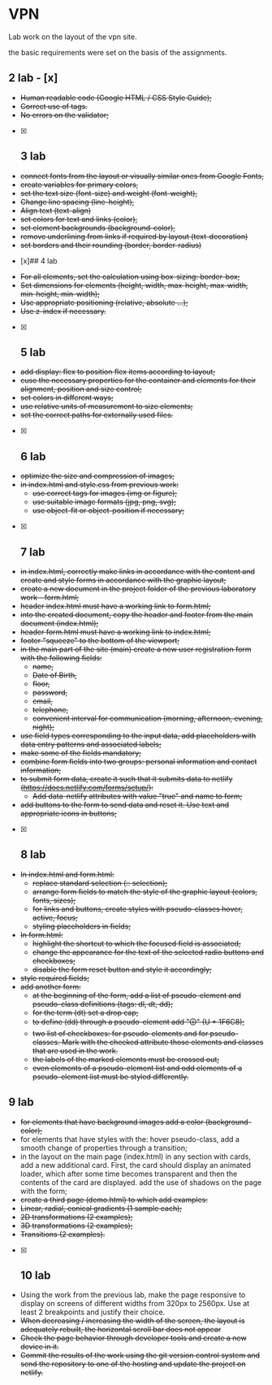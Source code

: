 # VPN
Lab work on the layout of the vpn site.

the basic requirements were set on the basis of the assignments.

## 2 lab - [x] 
+ ~~Human readable code (Google HTML / CSS Style Guide);~~
+ ~~Correct use of tags.~~
+ ~~No errors on the validator;~~

- [x] ## 3 lab
+ ~~connect fonts from the layout or visually similar ones from Google Fonts,~~
+ ~~create variables for primary colors,~~
+ ~~set the text size (font-size) and weight (font-weight),~~
+ ~~Change line spacing (line-height),~~
+ ~~Align text (text-align)~~
+ ~~set colors for text and links (color),~~
+ ~~set element backgrounds (background-color),~~
+ ~~remove underlining from links if required by layout (text-decoration)~~
+ ~~set borders and their rounding (border, border-radius)~~

- [x]## 4 lab
+ ~~For all elements, set the calculation using box-sizing: border-box;~~
+ ~~Set dimensions for elements (height, width, max-height, max-width, min-height, min-width);~~
+ ~~Use appropriate positioning (relative, absolute ...);~~
+ ~~Use z-index if necessary.~~

- [x] ## 5 lab
+ ~~add display: flex to position flex items according to layout;~~
+ ~~cuse the necessary properties for the container and elements for their alignment, position and size control;~~
+ ~~set colors in different ways;~~
+ ~~use relative units of measurement to size elements;~~
+ ~~set the correct paths for externally used files.~~

- [x] ## 6 lab
+ ~~optimize the size and compression of images;~~
+ ~~in index.html and style.css from previous work:~~
  + ~~use correct tags for images (img or figure);~~
  + ~~use suitable image formats (jpg, png, svg);~~
  + ~~use object-fit or object-position if necessary;~~
  
- [x] ## 7 lab
+ ~~in index.html, correctly make links in accordance with the content and create and style forms in accordance with the graphic layout;~~
+ ~~create a new document in the project folder of the previous laboratory work - form.html;~~
+ ~~header index.html must have a working link to form.html;~~
+ ~~into the created document, copy the header and footer from the main document (index.html);~~
+ ~~header form.html must have a working link to index.html;~~
+ ~~footer "squeeze" to the bottom of the viewport;~~
+ ~~in the main part of the site (main) create a new user registration form with the following fields:~~
  + ~~name,~~
  + ~~Date of Birth,~~
  + ~~floor,~~
  + ~~password,~~
  + ~~email,~~
  + ~~telephone,~~
  + ~~convenient interval for communication (morning, afternoon, evening, night);~~
+ ~~use field types corresponding to the input data, add placeholders with data entry patterns and associated labels;~~
+ ~~make some of the fields mandatory;~~
+ ~~combine form fields into two groups: personal information and contact information;~~
+ ~~to submit form data, create it such that it submits data to netlify (https://docs.netlify.com/forms/setup/):~~
  + ~~Add data-netlify attributes with value "true" and name to form;~~
+ ~~add buttons to the form to send data and reset it. Use text and appropriate icons in buttons;~~

- [x] ## 8 lab
+ ~~In index.html and form.html:~~
  + ~~replace standard selection (:: selection);~~
  + ~~arrange form fields to match the style of the graphic layout (colors, fonts, sizes);~~
  + ~~for links and buttons, create styles with pseudo-classes hover, active, focus;~~
  + ~~styling placeholders in fields;~~
+ ~~In form.html:~~
  + ~~highlight the shortcut to which the focused field is associated;~~
  + ~~change the appearance for the text of the selected radio buttons and checkboxes;~~
  + ~~disable the form reset button and style it accordingly;~~
+ ~~style required fields;~~
+ ~~add another form:~~
  + ~~at the beginning of the form, add a list of pseudo-element and pseudo-class definitions (tags: dl, dt, dd);~~
  + ~~for the term (dt) set a drop cap;~~
  + ~~to define (dd) through a pseudo-element add "🛈" (U + 1F6C8);~~
  + ~~two list of checkboxes: for pseudo-elements and for pseudo-classes. Mark with the checked attribute those elements and classes that are used in the work.~~
  + ~~the labels of the marked elements must be crossed out;~~
  + ~~even elements of a pseudo-element list and odd elements of a pseudo-element list must be styled differently.~~

## 9 lab
+ ~~for elements that have background images add a color (background-color);~~
+ for elements that have styles with the: hover pseudo-class, add a smooth change of properties through a transition;
+ in the layout on the main page (index.html) in any section with cards, add a new additional card. First, the card should display an animated loader, which after some time becomes transparent and then the contents of the card are displayed.
add the use of shadows on the page with the form;
+ ~~create a third page (demo.html) to which add examples:~~
+ ~~Linear, radial, conical gradients (1 sample each);~~
+ ~~2D transformations (2 examples);~~
+ ~~3D transformations (2 examples);~~
+ ~~Transitions (2 examples).~~

- [x] ## 10 lab
+ Using the work from the previous lab, make the page responsive to display on screens of different widths from 320px to 2560px. Use at least 2 breakpoints and justify their choice.
+ ~~When decreasing / increasing the width of the screen, the layout is adequately rebuilt, the horizontal scroll bar does not appear~~
+ ~~Check the page behavior through developer tools and create a new device in it.~~
+ ~~Commit the results of the work using the git version control system and send the repository to one of the hosting and update the project on netlify.~~

